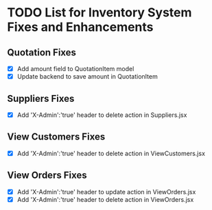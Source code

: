 # TODO List for Inventory System Fixes and Enhancements

## Quotation Fixes
- [x] Add amount field to QuotationItem model
- [x] Update backend to save amount in QuotationItem

## Suppliers Fixes
- [x] Add 'X-Admin':'true' header to delete action in Suppliers.jsx

## View Customers Fixes
- [x] Add 'X-Admin':'true' header to delete action in ViewCustomers.jsx

## View Orders Fixes
- [x] Add 'X-Admin':'true' header to update action in ViewOrders.jsx
- [x] Add 'X-Admin':'true' header to delete action in ViewOrders.jsx
